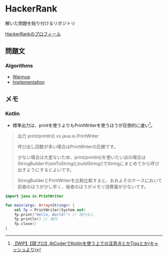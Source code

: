 # HackerRank

解いた問題を貼り付けるリポジトリ

[HackerRankのプロフィール](https://www.hackerrank.com/Tatsumi0000?h_r=internal-search&hr_r=1)

## 問題文

### Algorithms

- [Warmup](https://www.hackerrank.com/domains/algorithms?filters%5Bsubdomains%5D%5B%5D=warmup)
- [Implementation](https://www.hackerrank.com/domains/algorithms?filters%5Bsubdomains%5D%5B%5D=implementation)

## メモ

### Kotlin

- 標準出力は、printを使うよりもPrintWriterを使うほうが圧倒的に速い[^1]。

> 出力 print/println() vs java.io.PrintWriter
>
>呼び出し回数が多い場合はPrintWriterの圧勝です。
>
>少ない場合は大差ないため、print/println()を使いたい派の場合はStringBuilderやjoinToString(),buildString()でStringにまとめてから呼び出すようにするとよいです。
>
>StringBuilderとPrintWriterを比較比較すると、おおよそのケースにおいて前者のほうが少し早く、後者のほうがメモリ消費量が少ないです。

```kotlin
import java.io.PrintWriter

fun main(args: Array<String>) {
    val fp = PrintWriter(System.out)
    fp.print("Hello, World!") // 改行なし
    fp.println() // 改行
    fp.close()
}
```

[^1]: [【WIP】【競プロ】AtCoderでKotlinを使う上での注意点とかTipsとか(キャッシュより)](https://webcache.googleusercontent.com/search?q=cache:SDOvZnWIXdIJ:https://qiita.com/da_louis/items/3c5a2e834c3d8cd01753+&cd=1&hl=ja&ct=clnk&gl=jp&client=firefox-b-d)
